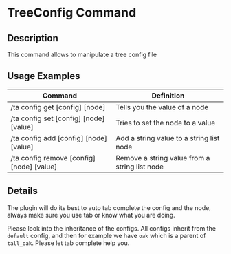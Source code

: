 # TreeConfig Command

## Description

This command allows to manipulate a tree config file

## Usage Examples

Command |  Definition
------------- | -------------
/ta config get [config] [node] | Tells you the value of a node
/ta config set [config] [node] [value] | Tries to set the node to a value
/ta config add [config] [node] [value] | Add a string value to a string list node
/ta config remove [config] [node] [value] | Remove a string value from a string list node

## Details

The plugin will do its best to auto tab complete the config and the node, always make sure you use tab or know what you are doing.

Please look into the inheritance of the configs. All configs inherit from the `default` config, and then for example we have `oak` which is a parent of `tall_oak`. Please let tab complete help you.